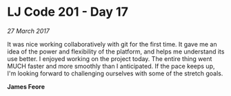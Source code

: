 # LJ Code 201 - Day 17
*27 March 2017*

It was nice working collaboratively with git for the first time. It gave me an idea of the power and flexibility of the platform, and helps me understand its use better. I enjoyed working on the project today. The entire thing went MUCH faster and more smoothly than I anticipated. If the pace keeps up, I'm looking forward to challenging ourselves with some of the stretch goals.

**James Feore**
